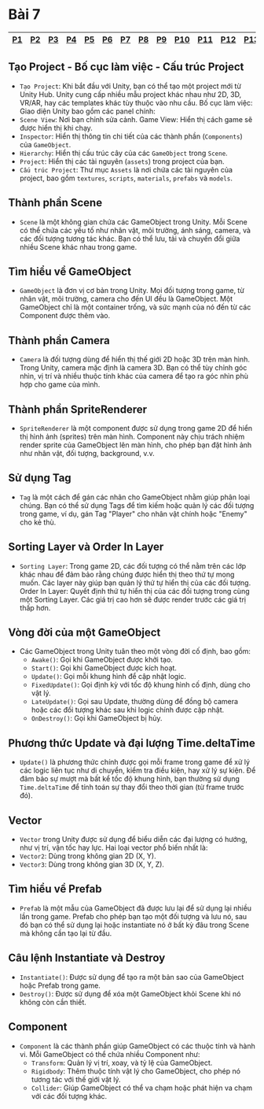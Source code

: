 # Bài 7 

|[P1](#tạo-project---bố-cục-làm-việc---cấu-trúc-project)|[P2](#thành-phần-scene)|[P3](#tìm-hiểu-về-gameobject)|[P4](#thành-phần-camera)|[P5](#thành-phần-spriterenderer)|[P6](#sử-dụng-tag)|[P7](#sorting-layer-và-order-in-layer)|[P8](#vòng-đời-của-một-gameobject)|[P9](#phương-thức-update-và-đại-lượng-timedeltatime)|[P10](#vector)|[P11](#tìm-hiểu-về-prefab)|[P12](#câu-lệnh-instantiate-và-destroy)|[P13](#component)|
|-|-|-|-|-|-|-|-|-|-|-|-|-|



## Tạo Project - Bố cục làm việc - Cấu trúc Project

- `Tạo Project`: Khi bắt đầu với Unity, bạn có thể tạo một project mới từ Unity Hub. Unity cung cấp nhiều mẫu project khác nhau như 2D, 3D, VR/AR, hay các templates khác tùy thuộc vào nhu cầu.
Bố cục làm việc: Giao diện Unity bao gồm các panel chính:
- `Scene View`: Nơi bạn chỉnh sửa cảnh.
Game View: Hiển thị cách game sẽ được hiển thị khi chạy.
- `Inspector`: Hiển thị thông tin chi tiết của các thành phần (`Components`) của `GameObject`.
- `Hierarchy`: Hiển thị cấu trúc cây của các `GameObject` trong `Scene`.
- `Project`: Hiển thị các tài nguyên (`assets`) trong project của bạn.
- `Cấu trúc Project`: Thư mục `Assets` là nơi chứa các tài nguyên của project, bao gồm `textures`, `scripts`, `materials`, `prefabs` và `models`.

## Thành phần Scene
- `Scene` là một không gian chứa các GameObject trong Unity. Mỗi Scene có thể chứa các yếu tố như nhân vật, môi trường, ánh sáng, camera, và các đối tượng tương tác khác. Bạn có thể lưu, tải và chuyển đổi giữa nhiều Scene khác nhau trong game.

## Tìm hiểu về GameObject
- `GameObject` là đơn vị cơ bản trong Unity. Mọi đối tượng trong game, từ nhân vật, môi trường, camera cho đến UI đều là GameObject. Một GameObject chỉ là một container trống, và sức mạnh của nó đến từ các Component được thêm vào.

## Thành phần Camera
- `Camera` là đối tượng dùng để hiển thị thế giới 2D hoặc 3D trên màn hình. Trong Unity, camera mặc định là camera 3D. Bạn có thể tùy chỉnh góc nhìn, vị trí và nhiều thuộc tính khác của camera để tạo ra góc nhìn phù hợp cho game của mình.

## Thành phần SpriteRenderer
- `SpriteRenderer` là một component được sử dụng trong game 2D để hiển thị hình ảnh (sprites) trên màn hình. Component này chịu trách nhiệm render sprite của GameObject lên màn hình, cho phép bạn đặt hình ảnh như nhân vật, đối tượng, background, v.v.

## Sử dụng Tag
- `Tag` là một cách để gán các nhãn cho GameObject nhằm giúp phân loại chúng. Bạn có thể sử dụng Tags để tìm kiếm hoặc quản lý các đối tượng trong game, ví dụ, gán Tag "Player" cho nhân vật chính hoặc "Enemy" cho kẻ thù.

## Sorting Layer và Order In Layer
- `Sorting Layer`: Trong game 2D, các đối tượng có thể nằm trên các lớp khác nhau để đảm bảo rằng chúng được hiển thị theo thứ tự mong muốn. Các layer này giúp bạn quản lý thứ tự hiển thị của các đối tượng.
Order In Layer: Quyết định thứ tự hiển thị của các đối tượng trong cùng một Sorting Layer. Các giá trị cao hơn sẽ được render trước các giá trị thấp hơn.

## Vòng đời của một GameObject
- Các GameObject trong Unity tuân theo một vòng đời cố định, bao gồm:
    - `Awake()`: Gọi khi GameObject được khởi tạo.
    - `Start()`: Gọi khi GameObject được kích hoạt.
    - `Update()`: Gọi mỗi khung hình để cập nhật logic.
    - `FixedUpdate()`: Gọi định kỳ với tốc độ khung hình cố định, dùng cho vật lý.
    - `LateUpdate()`: Gọi sau Update, thường dùng để đồng bộ camera hoặc các đối tượng khác sau khi logic chính được cập nhật.
    - `OnDestroy()`: Gọi khi GameObject bị hủy.

##  Phương thức Update và đại lượng Time.deltaTime
- `Update()` là phương thức chính được gọi mỗi frame trong game để xử lý các logic liên tục như di chuyển, kiểm tra điều kiện, hay xử lý sự kiện. Để đảm bảo sự mượt mà bất kể tốc độ khung hình, bạn thường sử dụng `Time.deltaTime` để tính toán sự thay đổi theo thời gian (từ frame trước đó).

## Vector
- `Vector` trong Unity được sử dụng để biểu diễn các đại lượng có hướng, như vị trí, vận tốc hay lực. Hai loại vector phổ biến nhất là:
- `Vector2`: Dùng trong không gian 2D (X, Y).
- `Vector3`: Dùng trong không gian 3D (X, Y, Z).


## Tìm hiểu về Prefab
- `Prefab` là một mẫu của GameObject đã được lưu lại để sử dụng lại nhiều lần trong game. Prefab cho phép bạn tạo một đối tượng và lưu nó, sau đó bạn có thể sử dụng lại hoặc instantiate nó ở bất kỳ đâu trong Scene mà không cần tạo lại từ đầu.


## Câu lệnh Instantiate và Destroy
- `Instantiate()`: Được sử dụng để tạo ra một bản sao của GameObject hoặc Prefab trong game.
- `Destroy()`: Được sử dụng để xóa một GameObject khỏi Scene khi nó không còn cần thiết.


## Component
- `Component` là các thành phần giúp GameObject có các thuộc tính và hành vi. Mỗi GameObject có thể chứa nhiều Component như:
    - `Transform`: Quản lý vị trí, xoay, và tỷ lệ của GameObject.
    - `Rigidbody`: Thêm thuộc tính vật lý cho GameObject, cho phép nó tương tác với thế giới vật lý.
    - `Collider`: Giúp GameObject có thể va chạm hoặc phát hiện va chạm với các đối tượng khác.